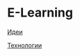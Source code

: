 # E-Learning

[Идеи](https://docs.google.com/document/d/1sDDCtETxznTV05diTGJTrnaWie2v0sr33fwHWNfIMzk/edit)

[Технологии](https://docs.google.com/spreadsheets/d/1m4p9vhjGmtcfD2Pj-E9EKJB2-egoiqjfA8umrv5QmZ0/edit?usp=sharing)
